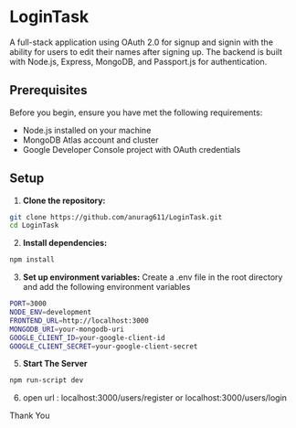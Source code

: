 # LoginTask

A full-stack application using OAuth 2.0 for signup and signin with the ability for users to edit their names after signing up. The backend is built with Node.js, Express, MongoDB, and Passport.js for authentication.

## Prerequisites

Before you begin, ensure you have met the following requirements:

- Node.js installed on your machine
- MongoDB Atlas account and cluster
- Google Developer Console project with OAuth credentials

## Setup

1. **Clone the repository:**

```bash
git clone https://github.com/anurag611/LoginTask.git
cd LoginTask
```

2. **Install dependencies:**
```bash
npm install
```
3. **Set up environment variables:**
Create a .env file in the root directory and add the following environment variables

```bash
PORT=3000
NODE_ENV=development
FRONTEND_URL=http://localhost:3000
MONGODB_URI=your-mongodb-uri
GOOGLE_CLIENT_ID=your-google-client-id
GOOGLE_CLIENT_SECRET=your-google-client-secret
```
5. **Start The Server**
```bash
npm run-script dev
```

6. open url : localhost:3000/users/register or localhost:3000/users/login


Thank You
